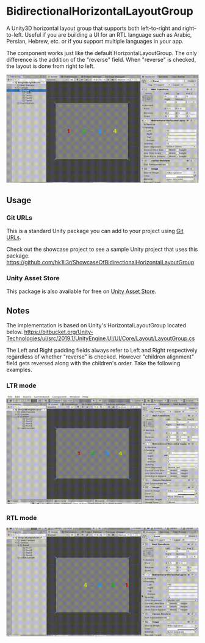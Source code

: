 # BidirectionalHorizontalLayoutGroup
A Unity3D horizontal layout group that supports both left-to-right and right-to-left. Useful if you are building a UI for an RTL language such as Arabic, Persian, Hebrew, etc. or if you support multiple languages in your app.

The component works just like the default HorizontalLayoutGroup. The only difference is the addition of the "reverse" field. When "reverse" is checked, the layout is done from right to left.

![BidirectionalHorizontalLayoutGroup in action](https://raw.githubusercontent.com/hk1ll3r/ShowcaseOfBidirectionalHorizontalLayoutGroup/master/Resources/vid1.gif)

## Usage
### Git URLs
This is a standard Unity package you can add to your project using [Git URLs](https://docs.unity3d.com/Manual/upm-git.html).

Check out the showcase project to see a sample Unity project that uses this package. 
https://github.com/hk1ll3r/ShowcaseOfBidirectionalHorizontalLayoutGroup

### Unity Asset Store
This package is also available for free on [Unity Asset Store](https://assetstore.unity.com/packages/tools/gui/bidirectional-horizontal-layout-for-unity-ui-rtl-ltr-160659).

## Notes
The implementation is based on Unity's HorizontalLayoutGroup located below.
https://bitbucket.org/Unity-Technologies/ui/src/2019.1/UnityEngine.UI/UI/Core/Layout/LayoutGroup.cs

The Left and Right padding fields always refer to Left and Right respectively regardless of whether "reverse" is checked. However "children alignment" field gets reversed along with the children's order. Take the following examples.

### LTR mode
![BidirectionalHorizontalLayoutGroup in normal LTR mode](https://raw.githubusercontent.com/hk1ll3r/ShowcaseOfBidirectionalHorizontalLayoutGroup/master/Resources/vid2.gif)

### RTL mode
![BidirectionalHorizontalLayoutGroup in reverse mode](https://raw.githubusercontent.com/hk1ll3r/ShowcaseOfBidirectionalHorizontalLayoutGroup/master/Resources/vid3.gif)
